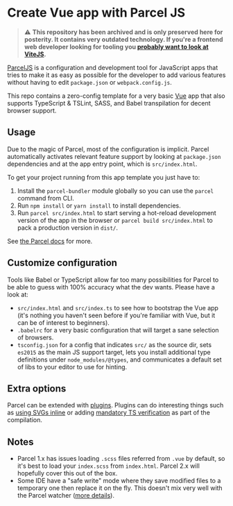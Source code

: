 # Create Vue app with Parcel JS

> ⚠️ **This repository has been archived and is only preserved here for posterity. It contains very outdated technology. If you're a frontend web developer looking for tooling you [probably want to look at ViteJS](https://vitejs.dev/guide/).**

[ParcelJS](https://github.com/parcel-bundler/parcel) is a configuration and development tool for JavaScript apps that tries to make it as easy as possible for the developer to add various features without having to edit `package.json` or `webpack.config.js`.

This repo contains a zero-config template for a very basic [Vue](https://vuejs.org/) app that also supports TypeScript & TSLint, SASS, and Babel transpilation for decent browser support.

## Usage

Due to the magic of Parcel, most of the configuration is implicit. Parcel automatically activates relevant feature support by looking at `package.json` dependencies and at the app entry point, which is `src/index.html`.

To get your project running from this app template you just have to:

1. Install the `parcel-bundler` module globally so you can use the `parcel` command from CLI.
2. Run `npm install` or `yarn install` to install dependencies.
3. Run `parcel src/index.html` to start serving a hot-reload development version of the app in the browser or `parcel build src/index.html` to pack a production version in `dist/`.

See [the Parcel docs](https://parceljs.org/getting_started.html) for more.

## Customize configuration

Tools like Babel or TypeScript allow far too many possibilities for Parcel to be able to guess with 100% accuracy what the dev wants. Please have a look at:

* `src/index.html` and `src/index.ts` to see how to bootstrap the Vue app (it's nothing you haven't seen before if you're familiar with Vue, but it can be of interest to beginners).
* `.babelrc` for a very basic configuration that will target a sane selection of browsers.
* `tsconfig.json` for a config that indicates `src/` as the source dir, sets `es2015` as the main JS support target, lets you install additional type definitions under `node_modules/@types`, and communicates a default set of libs to your editor to use for hinting.

## Extra options

Parcel can be extended with [plugins](https://www.npmjs.com/search?q=parcel-plugin*). Plugins can do interesting things such as [using SVGs inline](https://www.npmjs.com/package/parcel-plugin-inlinesvg) or adding [mandatory TS verification](https://www.npmjs.com/package/parcel-plugin-typescript) as part of the compilation.

## Notes
  
* Parcel 1.x has issues loading `.scss` files referred from `.vue` by default, so it's best to load your `index.scss` from `index.html`. Parcel 2.x will hopefully cover this out of the box.
* Some IDE have a "safe write" mode where they save modified files to a temporary one then replace it on the fly. This doesn't mix very well with the Parcel watcher ([more details](https://parceljs.org/hmr.html#safe-write)).
